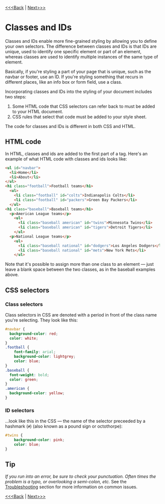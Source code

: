 [<<<Back](filter.md) | [Next>>>](selectors.md)

# Classes and IDs

Classes and IDs enable more fine-grained styling by allowing you to define your own selectors. The difference between classes and IDs is that IDs are unique, used to identify one specific element or part of an element, whereas classes are used to identify multiple instances of the same type of element.

Basically, if you're styling a part of your page that is unique, such as the navbar or footer, use an ID. If you're styling something that recurs in different places, like an info box or form field, use a class.

Incorporating classes and IDs into the styling of your document includes two steps:

1. Some HTML code that CSS selectors can refer back to must be added to your HTML document.
2. CSS rules that select that code must be added to your style sheet.

The code for classes and IDs is different in both CSS and HTML.

## HTML code

In HTML, classes and ids are added to the first part of a tag. Here's an example of what HTML code with classes and ids looks like:

```html
<ul id="navbar">
  <li>Home</li>
  <li>About</li>
</ul>
<h1 class="football">Football teams</h1>
  <ul>
    <li class="football" id="colts">Indianapolis Colts</li>
    <li class="football" id="packers">Green Bay Packers</li>
  </ul>
<h1 class="baseball">Baseball teams</h1>
  <p>American League teams</p>
    <ul>
      <li class="baseball american" id="twins">Minnesota Twins</li>
      <li class="baseball american" id="tigers">Detroit Tigers</li>
    </ul>
  <p>National League teams</p>
    <ul>
      <li class="baseball national" id="dodgers">Los Angeles Dodgers</li>
      <li class="baseball national" id="mets">New York Mets</li>
    </ul>
```
Note that it's possible to assign more than one class to an element — just leave a blank space between the two classes, as in the baseball examples above.

## CSS selectors

### Class selectors

Class selectors in CSS are denoted with a period in front of the class name you're selecting. They look like this:

```css
#navbar {
  background-color: red;
  color: white;
}
.football {
    font-family: arial;
    background-color: lightgrey;
    color: blue;
}
.baseball {
  font-weight: bold;
  color: green;
}
.american {
  background-color: yellow;
}
```

### ID selectors 

...look like this in the CSS — the name of the selector preceeded by a hashmark (`#`) (also known as a pound sign or octothorpe):

```css
#twins {
    background-color: pink;
    color: blue;
}
```


## Tip
*If you run into an error, be sure to check your punctuation. Often times the problem is a typo, or overlooking a semi-colon, etc.* See the [Troubleshooting](troubleshooting.md) section for more information on common issues.

[<<<Back](filter.md) | [Next>>>](properties.md)

